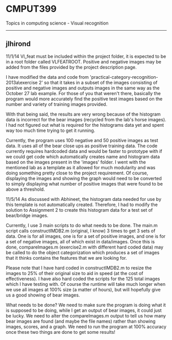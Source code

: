 CMPUT399
========

Topics in computing science - Visual recognition

--------
jlhirond
--------
11/1/14
Vl_feat must be included within the project folder, it is expected to be in a root folder called VLFEATROOT. Positive and negative images may be added from the files provided by the project description page.

I have modified the data and code from 'practical-category-recognition-2013a\exercise 2' so that it takes in a subset of the images consisting of positive and negative images and outputs images in the same way as the October 27 lab example. For those of you that weren't there, basically the program would more accurately find the positive test images based on the number and variety of training images provided.

With that being said, the results are very wrong because of the histogram data is incorrect for the bear images (recycled from the lab's horse images). I had not figured out what is required for the histograms data yet and spent way too much time trying to get it running. 

Currently, the program uses 100 negative and 50 positive images as test data. It uses all of the bear close ups as positive training data. The code currently requires hardcoded data and would be faster to prototype with if we could get code which automatically creates name and histogram data based on the images present in the 'images' folder. I went with the mentioned lab as a template as it allowed for much modularity and was doing something pretty close to the project requirement. Of course, displaying the images and showing the graph would need to be converted to simply displaying what number of positive images that were found to be above a threshold.

11/5/14
 As discussed with Abhineet, the histogram data needed for use by this template is not automatically created. Therefore, I had to modify the solution to Assignment 2 to create this histogram data for a test set of bear/bridge images. 

Currently, I use 3 main scripts to do what needs to be done. The main.m script calls constructIMDB2.m (original, I know) 3 times to get 3 sets of data. One is for all images, one is for a set of positive images, and one is for a set of negative images, all of which exist in data/images. Once this is done, compareImages.m (exercise2.m with different hard coded data) may be called to do the object categorization which produces a set of images that it thinks contains the features that we are looking for.

Please note that I have hard coded in constructIMDB2.m to resize the images to 25% of their original size to aid in speed (at the cost of effectiveness). I have also hard coded the scripts for the 125 total images which I have testing with. Of course the runtime will take much longer when we use all images at 100% size (a matter of hours), but will hopefully give us a good showing of bear images.

What needs to be done? We need to make sure the program is doing what it is supposed to be doing, while I get an output of bear images, it could just be lucky. We need to alter the compareImages.m output to tell us how many bear images are found (and maybe the file names) rather than showing images, scores, and a graph. We need to run the program at 100% accuracy once these two things are done to get some results!